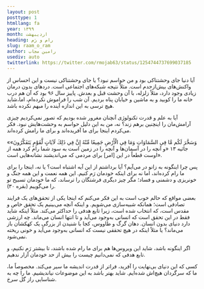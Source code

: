 ```yaml
---
layout: post
posttype: 1
htmllang: fa
year: ۱۳۹۹
month: اردیبهشت
heading: رام و رَم
slug: raam_o_ram
author: رامین مجاب
usediv: auto
twitterlink: https://twitter.com/rmojab63/status/1254744737699037185
---
```


آیا دنیا جای وحشتناکی بود و من حواسم نبود؟ یا جای وحشتناکی نیست و این احساس از واکنش‌های بیش‌ازحدم است. مثلاً نتیجه شبکه‌های اجتماعی است. دردهای بدون درمان زیادی وجود دارد، مثلاً زلزله، با آن وحشت قبل و بعدش. پاییز سال ۹۶ بود که آن هم درب خانه ما را کوبید و به ماشین و خیابان پناه بردیم. آن شب را فراموش نکرده‌ام، اما،شاید هیچ ترسی به این اندازه آینده را مبهم نکرده باشد.

آیا به علم و قدرت تکنولوژی آنچنان مغرور شده بودیم که تصور نمی‌کردیم چیزی آرامش‌مان را اینچنین برهم زند؟ 
نه، من به این دلیل حواسم به وحشت‌هایش نبود. فکر می‌کردم اینجا برای ما آفریده‌اند و برای ما رامش کرده‌اند. 

«وَسَخَّرَ لَكُم مَّا فِي السَّمَاوَاتِ وَمَا فِي الْأَرْضِ جَمِيعًا مِّنْهُ إِنَّ فِي ذَلِكَ لَآيَاتٍ لَّقَوْمٍ يَتَفَكَّرُونَ» جاثیه ۱۳ «و آنچه را در آسمان‌ها و آنچه را در زمين است به سود شما رام كرد همه از اوست قطعاً در اين [امر] براى مردمى كه مى‌انديشند نشانه‌هايى است». 

پس چرا اینگونه به زانو در می‌آیم؟ آیا برداشتم از این آیه اشتباه است؟ یا نه، اینجا را برای ما رام کرده‌اند، اما نه برای اینکه خودمان رَم کنیم. این همه نعمت و این همه جنگ و خونریزی و دشمنی و فساد؛ مگر چیز دیگری  فرشتگان را ترساند، که ما خودمان تسبیح تو را می‌گوییم (بقره ۳۰). 

بعضی مواقع که حالم خوب است به این فکر می‌کنم که  اینجا یکی از تحقق‌های یک فرایند تصادفی است؛ همانکه شبیه‌سازی می‌شویم. و اینکه آنچه می‌بینیم یک تحقق خاص و مقدس است، که انتخاب شده است، زیرا تابع هدفی را حداکثر می‌کند. مثلاً اینکه شاید فقط در این تحقق است که انسانی به‌وجود می‌آید و تا انتها انسان می‌ماند. چه ارزشی دارد دنیای بدون انسان. دهان گرگ و طاووس، کجا با شنیدن از بزرگی یک کهکشان باز می‌ماند؟ یا مثلاً اینکه در هیچ تحققی نیست که انسانی به‌وجود می‌آید و خونی ریخته نمی‌شود.

اگر اینگونه باشد، شاید این ویروس‌ها هم برای ما رام شده باشند، تا بیشتر رَم نکنیم، و تابع هدفی که نمی‌دانیم چیست را بیش از حد خودمان آزار ندهیم.

کسی که این دنیای بی‌نهایت را آفرید، فراتر از قدرت اندیشه ما سیر می‌کند. مخصوصاً ما، ما که سرگردان هیچ‌اش شده‌ایم. شاید بهتر باشد به این موضوعات نیاندیشیم. ما را چه به شناسایی راز گل سرخ.






